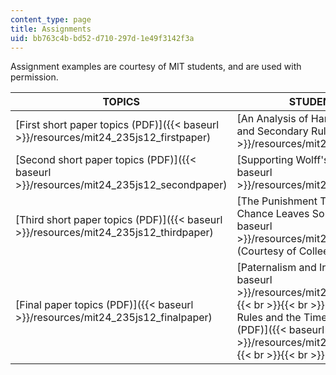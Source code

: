 ```yaml
---
content_type: page
title: Assignments
uid: bb763c4b-bd52-d710-297d-1e49f3142f3a
---
```


Assignment examples are courtesy of MIT students, and are used with permission.

| TOPICS | STUDENT EXAMPLES |
| --- | --- |
| [First short paper topics (PDF)]({{< baseurl >}}/resources/mit24_235js12_firstpaper) | [An Analysis of Hart's Theory of Primary and Secondary Rules (PDF)]({{< baseurl >}}/resources/mit24_235js12_hartrules) |
| [Second short paper topics (PDF)]({{< baseurl >}}/resources/mit24_235js12_secondpaper) | [Supporting Wolff's Anarchism (PDF)]({{< baseurl >}}/resources/mit24_235js12_wolff) |
| [Third short paper topics (PDF)]({{< baseurl >}}/resources/mit24_235js12_thirdpaper) | [The Punishment That Leaves Something to Chance Leaves Something Out (PDF)]({{< baseurl >}}/resources/mit24_235js12_punishment) (Courtesy of Colleen T. Rock.) |
| [Final paper topics (PDF)]({{< baseurl >}}/resources/mit24_235js12_finalpaper) | [Paternalism and Irrationality (PDF)]({{< baseurl >}}/resources/mit24_235js12_paternalism) {{< br >}}{{< br >}} [Rawls' Two Concepts of Rules and the Time Inconsistency Problem (PDF)]({{< baseurl >}}/resources/mit24_235js12_rawlsonrules) {{< br >}}{{< br >}}